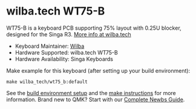# wilba.tech WT75-B

WT75-B is a keyboard PCB supporting 75% layout with 0.25U blocker, designed for the Singa R3. [More info at wilba.tech](https://wilba.tech/)

* Keyboard Maintainer: [Wilba](https://github.com/wilba)
* Hardware Supported: wilba.tech WT75-B
* Hardware Availability: Singa Keyboards

Make example for this keyboard (after setting up your build environment):

    make wilba_tech/wt75_b:default

See the [build environment setup](https://docs.qmk.fm/#/getting_started_build_tools) and the [make instructions](https://docs.qmk.fm/#/getting_started_make_guide) for more information. Brand new to QMK? Start with our [Complete Newbs Guide](https://docs.qmk.fm/#/newbs).
